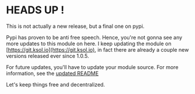 # HEADS UP !

This is not actually a new release, but a final one on pypi.

Pypi has proven to be anti free speech. Hence, you're not gonna see any more updates to this module on here. I keep updating the module on [https://git.ksol.io](https://git.ksol.io), in fact there are already a couple new versions released ever since 1.0.5.

For future updates, you'll have to update your module source. For more information, see the [updated README](https://git.ksol.io/karolyi/py3-validate-email/src/branch/master/README.md)

Let's keep things free and decentralized.

